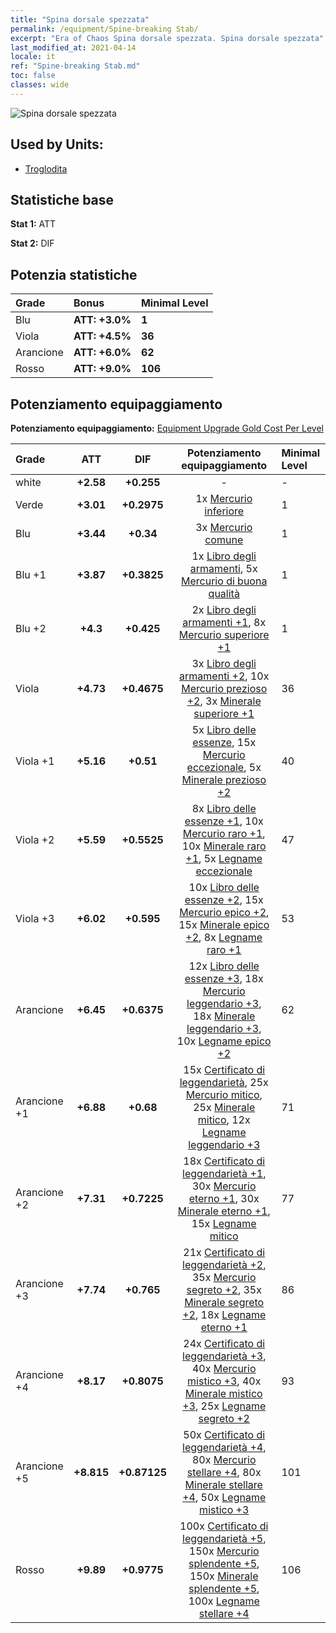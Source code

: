 ```yaml
---
title: "Spina dorsale spezzata"
permalink: /equipment/Spine-breaking Stab/
excerpt: "Era of Chaos Spina dorsale spezzata. Spina dorsale spezzata"
last_modified_at: 2021-04-14
locale: it
ref: "Spine-breaking Stab.md"
toc: false
classes: wide
---
```


  ![Spina dorsale spezzata](/images/e/e_7013.png)

## Used by Units:

* [Troglodita](/it/units/Troglodyte/) 


## Statistiche base
 **Stat 1:** ATT

 **Stat 2:** DIF

## Potenzia statistiche

  |     Grade    |   Bonus | Minimal Level | 
  |:-------------|:--------|:--------------| 
  | Blu | **ATT: +3.0%** | **1** | 
  | Viola | **ATT: +4.5%** | **36** | 
  | Arancione | **ATT: +6.0%** | **62** | 
  | Rosso | **ATT: +9.0%** | **106** | 


## Potenziamento equipaggiamento
 **Potenziamento equipaggiamento:** [Equipment Upgrade Gold Cost Per Level](/equipment/EquipmentUpgradeCostPerLevel/) 

  |          Grade      | ATT | DIF | Potenziamento equipaggiamento | Minimal Level |
  |:--------------------|:---------:|:---------:|:----------------:|:--------------|
  | white | **+2.58** | **+0.255** | - | - |
  | Verde | **+3.01** | **+0.2975** | 1x [Mercurio inferiore](/it/Items/mat_2/) | 1 |
  | Blu | **+3.44** | **+0.34** | 3x [Mercurio comune](/it/Items/mat_8/) | 1 |
  | Blu +1 | **+3.87** | **+0.3825** | 1x [Libro degli armamenti](/it/Items/mat_18/), 5x [Mercurio di buona qualità](/it/Items/mat_14/) | 1 |
  | Blu +2 | **+4.3** | **+0.425** | 2x [Libro degli armamenti +1](/it/Items/mat_25/), 8x [Mercurio superiore +1](/it/Items/mat_21/) | 1 |
  | Viola | **+4.73** | **+0.4675** | 3x [Libro degli armamenti +2](/it/Items/mat_32/), 10x [Mercurio prezioso +2](/it/Items/mat_28/), 3x [Minerale superiore +1](/it/Items/mat_19/) | 36 |
  | Viola +1 | **+5.16** | **+0.51** | 5x [Libro delle essenze](/it/Items/mat_39/), 15x [Mercurio eccezionale](/it/Items/mat_35/), 5x [Minerale prezioso +2](/it/Items/mat_26/) | 40 |
  | Viola +2 | **+5.59** | **+0.5525** | 8x [Libro delle essenze +1](/it/Items/mat_46/), 10x [Mercurio raro +1](/it/Items/mat_42/), 10x [Minerale raro +1](/it/Items/mat_40/), 5x [Legname eccezionale](/it/Items/mat_34/) | 47 |
  | Viola +3 | **+6.02** | **+0.595** | 10x [Libro delle essenze +2](/it/Items/mat_53/), 15x [Mercurio epico +2](/it/Items/mat_49/), 15x [Minerale epico +2](/it/Items/mat_47/), 8x [Legname raro +1](/it/Items/mat_41/) | 53 |
  | Arancione | **+6.45** | **+0.6375** | 12x [Libro delle essenze +3](/it/Items/mat_60/), 18x [Mercurio leggendario +3](/it/Items/mat_56/), 18x [Minerale leggendario +3](/it/Items/mat_54/), 10x [Legname epico +2](/it/Items/mat_48/) | 62 |
  | Arancione +1 | **+6.88** | **+0.68** | 15x [Certificato di leggendarietà](/it/Items/mat_67/), 25x [Mercurio mitico](/it/Items/mat_63/), 25x [Minerale mitico](/it/Items/mat_61/), 12x [Legname leggendario +3](/it/Items/mat_55/) | 71 |
  | Arancione +2 | **+7.31** | **+0.7225** | 18x [Certificato di leggendarietà +1](/it/Items/mat_74/), 30x [Mercurio eterno +1](/it/Items/mat_70/), 30x [Minerale eterno +1](/it/Items/mat_68/), 15x [Legname mitico](/it/Items/mat_62/) | 77 |
  | Arancione +3 | **+7.74** | **+0.765** | 21x [Certificato di leggendarietà +2](/it/Items/mat_81/), 35x [Mercurio segreto +2](/it/Items/mat_77/), 35x [Minerale segreto +2](/it/Items/mat_75/), 18x [Legname eterno +1](/it/Items/mat_69/) | 86 |
  | Arancione +4 | **+8.17** | **+0.8075** | 24x [Certificato di leggendarietà +3](/it/Items/mat_88/), 40x [Mercurio mistico +3](/it/Items/mat_84/), 40x [Minerale mistico +3](/it/Items/mat_82/), 25x [Legname segreto +2](/it/Items/mat_76/) | 93 |
  | Arancione +5 | **+8.815** | **+0.87125** | 50x [Certificato di leggendarietà +4](/it/Items/mat_95/), 80x [Mercurio stellare +4](/it/Items/mat_91/), 80x [Minerale stellare +4](/it/Items/mat_89/), 50x [Legname mistico +3](/it/Items/mat_83/) | 101 |
  | Rosso | **+9.89** | **+0.9775** | 100x [Certificato di leggendarietà +5](/it/Items/mat_102/), 150x [Mercurio splendente +5](/it/Items/mat_98/), 150x [Minerale splendente +5](/it/Items/mat_96/), 100x [Legname stellare +4](/it/Items/mat_90/) | 106 |

